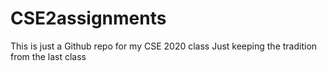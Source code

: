 # CSE2assignments


This is just a Github repo for my CSE 2020 class Just keeping the tradition from the last class


